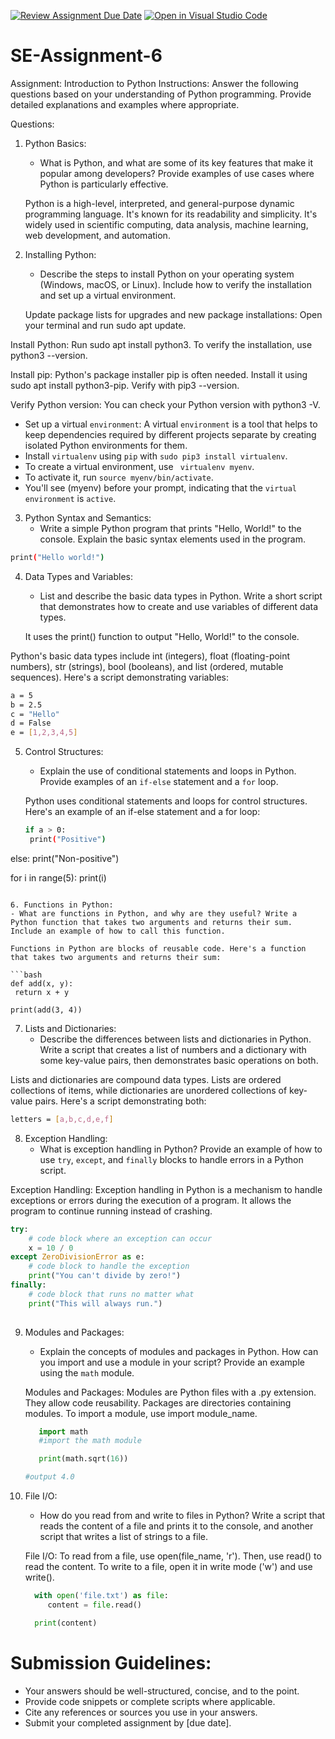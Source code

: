 [![Review Assignment Due Date](https://classroom.github.com/assets/deadline-readme-button-22041afd0340ce965d47ae6ef1cefeee28c7c493a6346c4f15d667ab976d596c.svg)](https://classroom.github.com/a/WfNmjXUk)
[![Open in Visual Studio Code](https://classroom.github.com/assets/open-in-vscode-2e0aaae1b6195c2367325f4f02e2d04e9abb55f0b24a779b69b11b9e10269abc.svg)](https://classroom.github.com/online_ide?assignment_repo_id=15439249&assignment_repo_type=AssignmentRepo)
# SE-Assignment-6
 Assignment: Introduction to Python
Instructions:
Answer the following questions based on your understanding of Python programming. Provide detailed explanations and examples where appropriate.

 Questions:

1. Python Basics:
   - What is Python, and what are some of its key features that make it popular among developers? Provide examples of use cases where Python is particularly effective.

   Python is a high-level, interpreted, and general-purpose dynamic programming language. It's known for its readability and simplicity. It's widely used in scientific computing, data analysis, machine learning, web development, and automation.

2. Installing Python:
   - Describe the steps to install Python on your operating system (Windows, macOS, or Linux). Include how to verify the installation and set up a virtual environment.

   Update package lists for upgrades and new package installations: Open your terminal and run sudo apt update.

Install Python: Run sudo apt install python3. To verify the installation, use python3 --version.

Install pip: Python's package installer pip is often needed. Install it using sudo apt install python3-pip. Verify with pip3 --version.

Verify Python version: You can check your Python version with python3 -V.

- Set up a virtual `environment`: A virtual `environment` is a tool that helps to keep dependencies required by different projects separate by creating isolated Python environments for them. 
- Install `virtualenv` using `pip` with `sudo pip3 install virtualenv`.
-  To create a virtual environment, use ` virtualenv myenv`.
-  To activate it, run `source myenv/bin/activate`.
-  You'll see (myenv) before your prompt, indicating that the `virtual environment` is `active`.

3. Python Syntax and Semantics:
   - Write a simple Python program that prints "Hello, World!" to the console. Explain the basic syntax elements used in the program.

```bash
print("Hello world!")
```


4. Data Types and Variables:
   - List and describe the basic data types in Python. Write a short script that demonstrates how to create and use variables of different data types.

   It uses the print() function to output "Hello, World!" to the console.

Python's basic data types include int (integers), float (floating-point numbers), str (strings), bool (booleans), and list (ordered, mutable sequences). Here's a script demonstrating variables:

```bash
a = 5
b = 2.5
c = "Hello"
d = False
e = [1,2,3,4,5]
```

5. Control Structures:
   - Explain the use of conditional statements and loops in Python. Provide examples of an `if-else` statement and a `for` loop.

   Python uses conditional statements and loops for control structures. Here's an example of an if-else statement and a for loop:

   ```bash
   if a > 0:
    print("Positive")
else:
    print("Non-positive")

for i in range(5):
    print(i)
   ```

6. Functions in Python:
   - What are functions in Python, and why are they useful? Write a Python function that takes two arguments and returns their sum. Include an example of how to call this function.

   Functions in Python are blocks of reusable code. Here's a function that takes two arguments and returns their sum:

   ```bash
   def add(x, y):
    return x + y

   print(add(3, 4))
   ```

7. Lists and Dictionaries:
   - Describe the differences between lists and dictionaries in Python. Write a script that creates a list of numbers and a dictionary with some key-value pairs, then demonstrates basic operations on both.


Lists and dictionaries are compound data types. Lists are ordered collections of items, while dictionaries are unordered collections of key-value pairs. Here's a script demonstrating both:

```bash
letters = [a,b,c,d,e,f]
```

8. Exception Handling:
   - What is exception handling in Python? Provide an example of how to use `try`, `except`, and `finally` blocks to handle errors in a Python script.


Exception Handling: Exception handling in Python is a mechanism to handle exceptions or errors during the execution of a program. It allows the program to continue running instead of crashing.

```python
try:
    # code block where an exception can occur
    x = 10 / 0
except ZeroDivisionError as e:
    # code block to handle the exception
    print("You can't divide by zero!")
finally:
    # code block that runs no matter what
    print("This will always run.")
    
```

9. Modules and Packages:
   - Explain the concepts of modules and packages in Python. How can you import and use a module in your script? Provide an example using the `math` module.

   Modules and Packages: Modules are Python files with a .py extension. They allow code reusability. Packages are directories containing modules. To import a module, use import module_name. 
   ```python
      import math 
      #import the math module

      print(math.sqrt(16))

   #output 4.0
   ```

10. File I/O:
    - How do you read from and write to files in Python? Write a script that reads the content of a file and prints it to the console, and another script that writes a list of strings to a file.


    File I/O: To read from a file, use open(file_name, 'r'). Then, use read() to read the content. To write to a file, open it in write mode ('w') and use write(). 

    ```python
      with open('file.txt') as file:
         content = file.read()

      print(content)
    ```

# Submission Guidelines:
- Your answers should be well-structured, concise, and to the point.
- Provide code snippets or complete scripts where applicable.
- Cite any references or sources you use in your answers.
- Submit your completed assignment by [due date].


